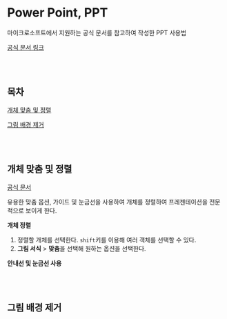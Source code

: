 # Power Point, PPT
<p>마이크로소프트에서 지원하는 공식 문서를 참고하여 작성한 PPT 사용법</p>
<p>

[공식 문서 링크](https://support.microsoft.com/ko-kr/powerpoint)
</p>

<br><br>

## 목차
<p>

[개체 맞춤 및 정렬](#개체-맞춤-및-정렬)
</p>
<p>

[그림 배경 제거](#그림-배경-제거)
</p>


<br><br>

## 개체 맞춤 및 정렬
<p>

[공식 문서](https://support.microsoft.com/ko-kr/office/슬라이드에서-개체-정렬-및-정렬-5f961535-a2ae-4914-a24a-94c669903ae3)
</p>
<p>유용한 맞춤 옵션, 가이드 및 눈금선을 사용하여 개체를 정렬하여 프레젠테이션을 전문적으로 보이게 한다.</p>
<p>

**개체 정렬**
</p>
<p>

1. 정렬할 개체를 선택한다. `shift`키를 이용해 여러 객체를 선택할 수 있다.
2. **그림 서식** > **맞춤**을 선택해 원하는 옵션을 선택한다.
</p>
<p>

**안내선 및 눈금선 사용**
</p>
<p>


</p>

<br><br>

## 그림 배경 제거

<br><br>